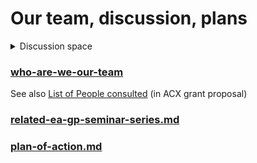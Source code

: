 # Our team, discussion, plans

<details>

<summary>Discussion space</summary>

We’ve had fruitful discussions in the previous essay and discussion Gdoc “[Slaying the journals](../writings/#slaying-the-journals-google-doc-aimed-at-ea-gp-academic-and-open-science-audiences-link)”...

I’m starting [this new Gdoc space](https://docs.google.com/document/d/1Ojb3a2X12av3c97wezYD6zLRkdo1xlx5r21cblf11JY/edit?usp=sharing) (embedded at bottom) to enable easy discussion and suggestions. (I had previously suggested the Gitbook for that, but Gdoc seems the best lingua franca). I’ll try to incorporate the discussion here into the gitbook (with attribution)\
\
_Please "@" me in that Gdoc space if you make a comment; I visit it only infrequently_



</details>

### [who-are-we-our-team](who-are-we-our-team/ "mention")

See also [List of People consulted](../../grants-and-proposals/acx-ltff-grant-proposal-as-submitted-successfull/#list-of-people-consulted) (in ACX grant proposal)

### [related-ea-gp-seminar-series.md](../../grants-and-proposals/unsuccessful-applications/clearer-thinking-ftx-regranting-unsuccessful/parallel-partner-initiatives-and-resources/related-ea-gp-seminar-series.md "mention")

### [plan-of-action.md](plan-of-action.md "mention")
